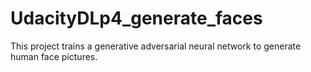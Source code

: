 # UdacityDLp4_generate_faces
This project trains a generative adversarial neural network to generate human face pictures.
